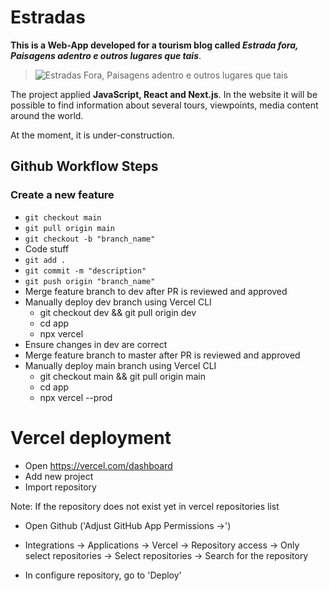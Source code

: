# Estradas

**This is a Web-App developed for a tourism blog called _Estrada fora, Paisagens adentro e outros lugares que tais_**.

> ![Estradas Fora, Paisagens adentro e outros lugares que tais](https://estradas-website.s3.amazonaws.com/Estradas/roads-logo.png)

The project applied **JavaScript, React and Next.js**.
In the website it will be possible to find information about several tours, viewpoints, media content around the world.

At the moment, it is under-construction.

## Github Workflow Steps

### Create a new feature

- `git checkout main`
- `git pull origin main`
- `git checkout -b "branch_name"`
- Code stuff
- `git add .`
- `git commit -m "description"`
- `git push origin "branch_name"`
- Merge feature branch to dev after PR is reviewed and approved
- Manually deploy dev branch using Vercel CLI
  - git checkout dev && git pull origin dev
  - cd app
  - npx vercel
- Ensure changes in dev are correct
- Merge feature branch to master after PR is reviewed and approved
- Manually deploy main branch using Vercel CLI
  - git checkout main && git pull origin main
  - cd app
  - npx vercel --prod

# Vercel deployment

- Open https://vercel.com/dashboard
- Add new project
- Import repository

Note: If the repository does not exist yet in vercel repositories list

- Open Github ('Adjust GitHub App Permissions →')
- Integrations -> Applications -> Vercel -> Repository access -> Only select repositories -> Select repositories -> Search for the repository

- In configure repository, go to 'Deploy'
